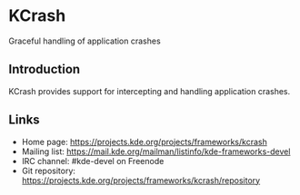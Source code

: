 # KCrash

Graceful handling of application crashes

## Introduction

KCrash provides support for intercepting and handling application crashes.

## Links

- Home page: <https://projects.kde.org/projects/frameworks/kcrash>
- Mailing list: <https://mail.kde.org/mailman/listinfo/kde-frameworks-devel>
- IRC channel: #kde-devel on Freenode
- Git repository: <https://projects.kde.org/projects/frameworks/kcrash/repository>
